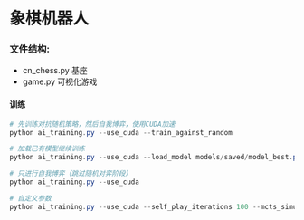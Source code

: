 # 象棋机器人
### 文件结构:
* cn_chess.py 基座
* game.py 可视化游戏

#### 训练
```powershell
# 先训练对抗随机策略，然后自我博弈，使用CUDA加速
python ai_training.py --use_cuda --train_against_random

# 加载已有模型继续训练
python ai_training.py --use_cuda --load_model models/saved/model_best.pth

# 只进行自我博弈（跳过随机对弈阶段）
python ai_training.py --use_cuda

# 自定义参数
python ai_training.py --use_cuda --self_play_iterations 100 --mcts_simulations 200 --batch_size 256
```
